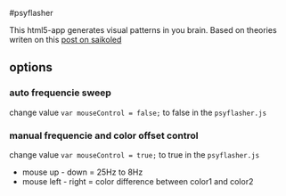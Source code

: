 #psyflasher

This html5-app generates visual patterns in you brain. Based on theories writen on this [post on saikoled](http://blog.saikoled.com/post/45760195354/generating-vivid-geometric-hallucinations-using)

## options
### auto frequencie sweep
change value `var mouseControl = false;` to false in the `psyflasher.js`
### manual frequencie and color offset control
change value `var mouseControl = true;` to true in the `psyflasher.js`
* mouse up - down = 25Hz to 8Hz
* mouse left - right = color difference between color1 and color2